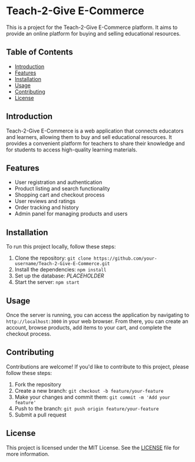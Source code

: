 <!-- Write a comprehensive README.md filed for this project -->

# Teach-2-Give E-Commerce

This is a project for the Teach-2-Give E-Commerce platform. It aims to provide an online platform for buying and selling educational resources.

## Table of Contents

- [Introduction](#introduction)
- [Features](#features)
- [Installation](#installation)
- [Usage](#usage)
- [Contributing](#contributing)
- [License](#license)

## Introduction

Teach-2-Give E-Commerce is a web application that connects educators and learners, allowing them to buy and sell educational resources. It provides a convenient platform for teachers to share their knowledge and for students to access high-quality learning materials.

## Features

- User registration and authentication
- Product listing and search functionality
- Shopping cart and checkout process
- User reviews and ratings
- Order tracking and history
- Admin panel for managing products and users

## Installation

To run this project locally, follow these steps:

1. Clone the repository: `git clone https://github.com/your-username/Teach-2-Give-E-Commerce.git`
2. Install the dependencies: `npm install`
3. Set up the database: $PLACEHOLDER$
4. Start the server: `npm start`

## Usage

Once the server is running, you can access the application by navigating to `http://localhost:3000` in your web browser. From there, you can create an account, browse products, add items to your cart, and complete the checkout process.

## Contributing

Contributions are welcome! If you'd like to contribute to this project, please follow these steps:

1. Fork the repository
2. Create a new branch: `git checkout -b feature/your-feature`
3. Make your changes and commit them: `git commit -m 'Add your feature'`
4. Push to the branch: `git push origin feature/your-feature`
5. Submit a pull request

## License

This project is licensed under the MIT License. See the [LICENSE](LICENSE) file for more information.
